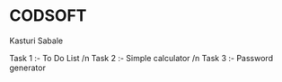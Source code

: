 # CODSOFT
Kasturi Sabale

Task 1 :- To Do List /n
Task 2 :- Simple calculator /n
Task 3 :- Password generator
